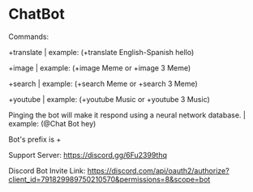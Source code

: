 # ChatBot
Commands:

+translate | example: (+translate English-Spanish hello)

+image | example: (+image Meme or +image 3 Meme)

+search | example: (+search Meme or +search 3 Meme)

+youtube | example: (+youtube Music or +youtube 3 Music)

Pinging the bot will make it respond using a neural network database. | example: (@Chat Bot hey)

Bot's prefix is +

Support Server: https://discord.gg/6Fu2399thq

Discord Bot Invite Link: https://discord.com/api/oauth2/authorize?client_id=791829989750210570&permissions=8&scope=bot
